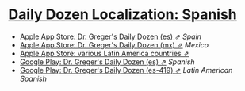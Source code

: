 # [Daily Dozen Localization: Spanish][t]
[t]:https://github.com/nutritionfactsorg/daily-dozen-localization

* [Apple App Store: Dr. Greger's Daily Dozen (es) ⇗](https://apps.apple.com/es/app/dr-gregers-daily-dozen/id1060700802) _Spain_
* [Apple App Store: Dr. Greger's Daily Dozen (mx) ⇗](https://apps.apple.com/mx/app/dr-gregers-daily-dozen/id1060700802) _Mexico_
* [Apple App Store: various Latin America countries ⇗](https://www.apple.com/choose-country-region/)
* [Google Play: Dr. Greger's Daily Dozen (es) ⇗](https://play.google.com/store/apps/details?id=org.nutritionfacts.dailydozen&hl=es) _Spanish_
* [Google Play: Dr. Greger's Daily Dozen (es-419) ⇗](https://play.google.com/store/apps/details?id=org.nutritionfacts.dailydozen&hl=es-419) _Latin American Spanish_
